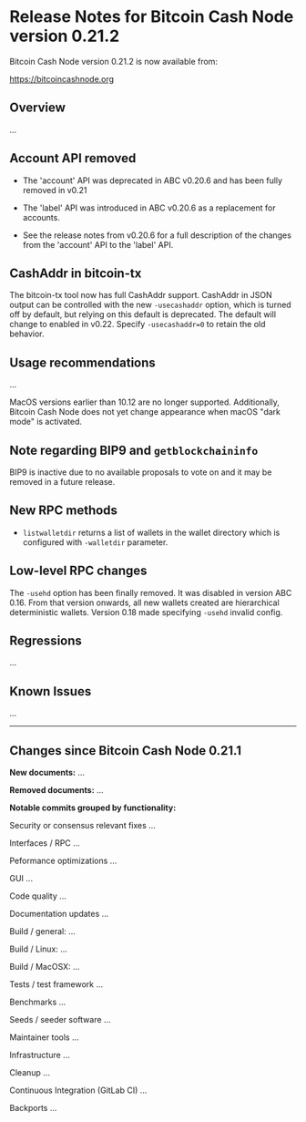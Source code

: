 Release Notes for Bitcoin Cash Node version 0.21.2
==================================================

Bitcoin Cash Node version 0.21.2 is now available from:

  <https://bitcoincashnode.org>


Overview
--------

...


Account API removed
------------------
 - The 'account' API was deprecated in ABC v0.20.6 and has been fully removed in v0.21
 - The 'label' API was introduced in ABC v0.20.6 as a replacement for accounts.

 - See the release notes from v0.20.6 for a full description of the changes from the
'account' API to the 'label' API.


CashAddr in bitcoin-tx
----------------------
The bitcoin-tx tool now has full CashAddr support. CashAddr in JSON output can be controlled with the new `-usecashaddr` option, which is turned off by default, but relying on this default is deprecated. The default will change to enabled in v0.22. Specify `-usecashaddr=0` to retain the old behavior.


Usage recommendations
---------------------

...

MacOS versions earlier than 10.12 are no longer supported.
Additionally, Bitcoin Cash Node does not yet change appearance when macOS
"dark mode" is activated.


Note regarding BIP9 and `getblockchaininfo`
-------------------------------------------

BIP9 is inactive due to no available proposals to vote on and it may be
removed in a future release.


New RPC methods
------------
 - `listwalletdir` returns a list of wallets in the wallet directory which is
   configured with `-walletdir` parameter.


Low-level RPC changes
----------------------
The `-usehd` option has been finally removed. It was disabled in version ABC 0.16.
From that version onwards, all new wallets created are hierarchical
deterministic wallets. Version 0.18 made specifying `-usehd` invalid config.


Regressions
-----------

...


Known Issues
------------

...


---

Changes since Bitcoin Cash Node 0.21.1
--------------------------------------

**New documents:**
...

**Removed documents:**
...


**Notable commits grouped by functionality:**

Security or consensus relevant fixes
...

Interfaces / RPC
...

Peformance optimizations
...

GUI
...

Code quality
...

Documentation updates
...

Build / general:
...

Build / Linux:
...

Build / MacOSX:
...

Tests / test framework
...

Benchmarks
...

Seeds / seeder software
...

Maintainer tools
...

Infrastructure
...

Cleanup
...

Continuous Integration (GitLab CI)
...

Backports
...
